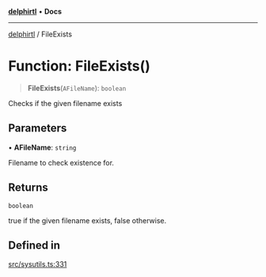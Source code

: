 [**delphirtl**](../README.md) • **Docs**

***

[delphirtl](../globals.md) / FileExists

# Function: FileExists()

> **FileExists**(`AFileName`): `boolean`

Checks if the given filename exists

## Parameters

• **AFileName**: `string`

Filename to check existence for.

## Returns

`boolean`

true if the given filename exists, false otherwise.

## Defined in

[src/sysutils.ts:331](https://github.com/chuacw/delphirtl/blob/01752da42abbae178d000244800240d96a86d86e/src/sysutils.ts#L331)
